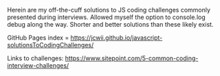 Herein are my off-the-cuff solutions to JS coding challenges commonly presented during interviews. Allowed myself the option to console.log debug along the way. Shorter and better solutions than these likely exist.

GitHub Pages index = https://jcwii.github.io/javascript-solutionsToCodingChallenges/

Links to challenges:
https://www.sitepoint.com/5-common-coding-interview-challenges/